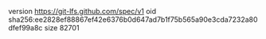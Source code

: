 version https://git-lfs.github.com/spec/v1
oid sha256:ee2828ef88867ef42e6376b0d647ad7b1f75b565a90e3cda7232a80dfef99a8c
size 82701
